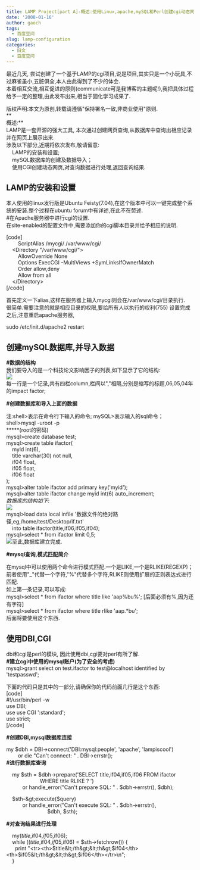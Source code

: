 ```yaml
---
title: LAMP Project[part A]-概述:使用Linux,apache,mySQL和Perl创建cgi动态网页项目[上部]
date: '2008-01-16'
author: gaoch
tags:
  - 百度空间
slug: lamp-configuration
categories:
  - 旧文
  - 百度空间
---
```


最近几天,
尝试创建了一个基于LAMP的cgi项目,说是项目,其实只是一个小玩具,不过麻雀虽小,五脏俱全,本人由此得到了不少的体会.  
本着相互交流,相互促进的原则(communicate可是我博客的主题呢!),我把具体过程给予一定的整理,由此发布出来,相当于固化学习成果了.  
  
版权声明:本文为原创,转载请遵循"保持署名一致,非商业使用"原则.  
**  
概述:**  
LAMP是一套开源的强大工具,
本次通过创建网页查询,从数据库中查询出相应记录并在网页上展示出来.  
涉及以下部分,近期将依次发布,敬请留意:  
    LAMP的安装和设置;  
    mySQL数据库的创建及数据导入；  
    使用CGI创建动态网页,对查询数据进行处理,返回查询结果.  
  
  
## LAMP的安装和设置
  
本人使用的linux发行版是Ubuntu
Feisty(7.04),在这个版本中可以一键完成整个系统的安装.整个过程在ubuntu
forum中有详述,在此不在赘述.  
\#在Apache服务器中进行cgi的设置.  
在site-enabled的配置文件中,需要添加你的cgi脚本目录并给予相应的说明.  

\[code\]  
        ScriptAlias /mycgi/ /var/www/cgi/  
    &lt;Directory "/var/www/cgi/"&gt;  
        AllowOverride None  
        Options ExecCGI -MultiViews +SymLinksIfOwnerMatch  
        Order allow,deny  
        Allow from all  
    &lt;/Directory&gt;  
\[/code\]  

首先定义一下alias,这样在服务器上输入mycgi则会在/var/www/cgi/目录执行.  
很简单.需要注意的就是相应目录的权限,要给所有人以执行的权利(755)
设置完成之后,注意重启apache服务器,  

sudo /etc/init.d/apache2 restart  
  
## 创建mySQL数据库,并导入数据 
  
**\#数据的结构**  
我们要导入的是一个科技论文影响因子的列表,如下显示了它的结构:  
[<img src="http://hiphotos.baidu.com/spring%5Fgao/pic/item/cf97b5fb95cfa72c4e4aea31.jpg" class="blogimg" />](http://hiphotos.baidu.com/spring%5Fgao/pic/item/e8e74010dea102f2c2ce794a.jpg)  
每一行是一个记录,共有四栏column,栏间以","相隔,分别是缩写的标题,06,05,04年的impact
factor;  
  
**\#创建数据库和导入上面的数据**  
  
注:shell&gt;表示在命令行下输入的命令; mySQL&gt;表示输入的sql命令；  
shell&gt;mysql -uroot -p  
\*\*\*\*\*(root的密码)  
mysql&gt;create database test;  
mysql&gt;create table ifactor(  
    myid int(6),  
    title varchar(30) not null,  
    if04 float,  
    if05 float,  
    if06 float  
);  
mysql&gt;alter table ifactor add primary key('myid');  
mysql&gt;alter table ifactor change myid int(6) auto\_increment;  
*数据库的结构如下:*  
<img src="http://hiphotos.baidu.com/spring%5Fgao/pic/item/23549c506b381f6c84352411.jpg" class="blogimg" />  
mysql&gt;load data local infile
'数据文件的绝对路径,eg,/home/test/Desktop/if.txt'  
    into table ifactor(title,if06,if05,if04);  
mysql&gt;select \* from ifactor limit 0,5;  
<img src="http://hiphotos.baidu.com/spring%5Fgao/pic/item/8fa231d32ce87c0e3bf3cf29.jpg" class="blogimg" />至此,数据库建立完成.  
  
**\#mysql查询,模式匹配简介**  
  
在mysql中可以使用两个命令进行模式匹配.一个是LIKE,一个是RLIKE(REGEXP)；  
前者使用"\_"代替一个字符,"%"代替多个字符,RLIKE则使用扩展的正则表达式进行匹配.  
如上第一条记录,可以写成:  
mysql&gt;select \* from ifactor where title like 'aap%bu%';
\[后面必须有%,因为还有字符\]  
mysql&gt;select \* from ifactor where title rlike 'aap.\*bu';  
后面将要使用这个东西.  
  
## 使用DBI,CGI
  
dbi和cgi是perl的模块, 因此使用dbi,cgi要对perl有所了解.  
**\#建立cgi中使用的mysql账户(为了安全的考虑)**  
mysql&gt;grant select on test.ifactor to test@localhost identified by
'testpasswd';  
  
下面的代码只是其中的一部分,请确保你的代码前面几行是这个东西:  
\[code\]  
\#!/usr/bin/perl -w  
use DBI;  
use use CGI ':standard';  
use strict;  
\[/code\]  
  
**\#创建DBI,mysql数据库连接**  
  
my $dbh = DBI-&gt;connect('DBI:mysql:people', 'apache', 'lampiscool')  
        or die "Can't connect: " . DBI-&gt;errstr();  
**\#进行数据库查询**  
  
    my $sth = $dbh-&gt;prepare('SELECT title,if04,if05,if06 FROM
ifactor  
                       WHERE title RLIKE ? ')  
           or handle\_error("Can't prepare SQL: " . $dbh-&gt;errstr(),
$dbh);  
  
    $sth-&gt;execute($query)  
           or handle\_error("Can't execute SQL: " . $dbh-&gt;errstr(),  
                            $dbh, $sth);  
  
**\#对查询结果进行处理**  
  
    my($title,$if04,$if05,$if06);  
    while (($title,$if04,$if05,$if06) = $sth-&gt;fetchrow()) {  
      print
"&lt;tr&gt;&lt;th&gt;$title&lt;/th&gt;&lt;th&gt;$if04&lt;/th&gt;&lt;th&gt;$if05&lt;/th&gt;&lt;th&gt;$if06&lt;/th&gt;&lt;/tr&gt;\\n";  
    }  
  
  
